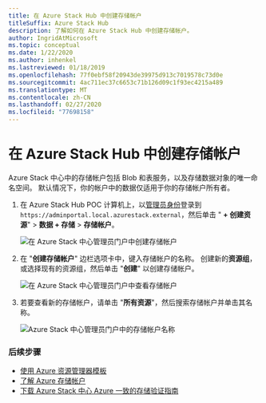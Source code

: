 ```yaml
---
title: 在 Azure Stack Hub 中创建存储帐户
titleSuffix: Azure Stack Hub
description: 了解如何在 Azure Stack Hub 中创建存储帐户。
author: IngridAtMicrosoft
ms.topic: conceptual
ms.date: 1/22/2020
ms.author: inhenkel
ms.lastreviewed: 01/18/2019
ms.openlocfilehash: 77f0ebf58f20943de39975d913c7019578c73d0e
ms.sourcegitcommit: 4ac711ec37c6653c71b126d09c1f93ec4215a489
ms.translationtype: MT
ms.contentlocale: zh-CN
ms.lasthandoff: 02/27/2020
ms.locfileid: "77698158"
---
```

# <a name="create-storage-accounts-in-azure-stack-hub"></a>在 Azure Stack Hub 中创建存储帐户

Azure Stack 中心中的存储帐户包括 Blob 和表服务，以及存储数据对象的唯一命名空间。 默认情况下，你的帐户中的数据仅适用于你的存储帐户所有者。

1. 在 Azure Stack Hub POC 计算机上，以[管理员身份](../asdk/asdk-connect.md)登录到 `https://adminportal.local.azurestack.external`，然后单击 " **+ 创建资源**" > **数据 + 存储** > **存储帐户**。

   ![在 Azure Stack 中心管理员门户中创建存储帐户](media/azure-stack-provision-storage-account/image01.png)

2. 在 "**创建存储帐户**" 边栏选项卡中，键入存储帐户的名称。 创建新的**资源组**，或选择现有的资源组，然后单击 "**创建**" 以创建存储帐户。

   ![在 Azure Stack 中心管理员门户中查看存储帐户](media/azure-stack-provision-storage-account/image02.png)

3. 若要查看新的存储帐户，请单击 "**所有资源**"，然后搜索存储帐户并单击其名称。

    ![Azure Stack 中心管理员门户中的存储帐户名称](media/azure-stack-provision-storage-account/image03.png)

### <a name="next-steps"></a>后续步骤

- [使用 Azure 资源管理器模板](../user/azure-stack-arm-templates.md)
- [了解 Azure 存储帐户](/azure/storage/common/storage-create-storage-account)
- [下载 Azure Stack 中心 Azure 一致的存储验证指南](https://aka.ms/azurestacktp1doc)
